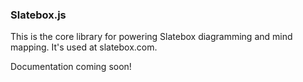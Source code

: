 ### Slatebox.js

This is the core library for powering Slatebox diagramming and mind mapping. It's used at slatebox.com.

Documentation coming soon!
